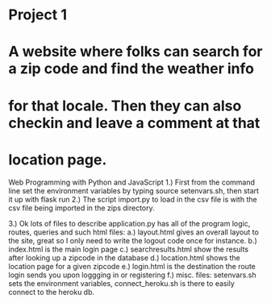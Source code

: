# Project 1
# A website where folks can search for a zip code and find the weather info
# for that locale.  Then they can also checkin and leave a comment at that
# location page.

Web Programming with Python and JavaScript
1.)  First from the command line set the environment variables by typing
     source setenvars.sh, then start it up with flask run
2.)  The script import.py to load in the csv file is with the csv file
  being imported in the zips directory.

3.)  Ok lots of files to describe
  application.py has all of the program logic, routes, queries and such
  html files:  a.) layout.html gives an overall layout to the site, great so I only need
    to write the logout code once for instance. b.)  index.html is the main login page
    c.)  searchresults.html show the results after looking up a zipcode in the database
    d.)  location.html shows the location page for a given zipcode
    e.)  login.html is the destination the route login sends you upon loggging in or registering
    f.)  misc. files:  setenvars.sh sets the environment variables, connect_heroku.sh
         is there to easily connect to the heroku db.

